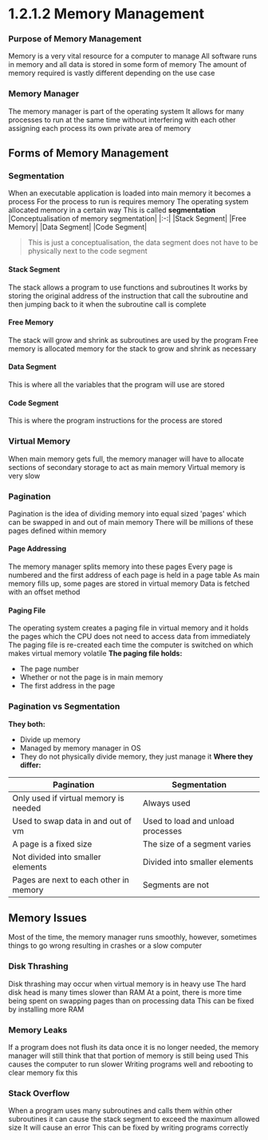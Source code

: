 ﻿# 1.2.1.2 Memory Management
### Purpose of Memory Management
Memory is a very vital resource for a computer to manage
All software runs in memory and all data is stored in some form of memory
The amount of memory required is vastly different depending on the use case
### Memory Manager
The memory manager is part of the operating system
It allows for many processes to run at the same time without interfering with each other assigning each process its own private area of memory
## Forms of Memory Management
### Segmentation
When an executable application is loaded into main memory it becomes a process
For the process to run is requires memory
The operating system allocated memory in a certain way
This is called __segmentation__
|Conceptualisation of memory segmentation|
|:-:|
|Stack Segment|
|Free Memory|
|Data Segment|
|Code Segment|
> This is just a conceptualisation, the data segment does not have to be physically next to the code segment

#### Stack Segment
The stack allows a program to use functions and subroutines
It works by storing the original address of the instruction that call the subroutine and then jumping back to it when the subroutine call is complete
#### Free Memory
The stack will grow and shrink as subroutines are used by the program
Free memory is allocated memory for the stack to grow and shrink as necessary
#### Data Segment
This is where all the variables that the program will use are stored
#### Code Segment
This is where the program instructions for the process are stored
### Virtual Memory
When main memory gets full, the memory manager will have to allocate sections of secondary storage to act as main memory
Virtual memory is very slow
### Pagination
Pagination is the idea of dividing memory into equal sized 'pages' which can be swapped in and out of main memory
There will be millions of these pages defined within memory
#### Page Addressing
The memory manager splits memory into these pages
Every page is numbered and the first address of each page is held in a page table
As main memory fills up, some pages are stored in virtual memory
Data is fetched with an offset method

#### Paging File
The operating system creates a paging file in virtual memory and it holds the pages which the CPU does not need to access data from immediately
The paging file is re-created each time the computer is switched on which makes virtual memory volatile
__The paging file holds:__
- The page number
- Whether or not the page is in main memory
- The first address in the page

###  Pagination vs Segmentation
__They both:__
- Divide up memory
- Managed by memory manager in OS
- They do not physically divide memory, they just manage it
__Where they differ:__

|Pagination|Segmentation|
|-|-|
|Only used if virtual memory is needed|Always used|
|Used to swap data in and out of vm|Used to load and unload processes|
|A page is a fixed size|The size of a segment varies|
|Not divided into smaller elements|Divided into smaller elements|
|Pages are next to each other in memory|Segments are not|

## Memory Issues
Most of the time, the memory manager runs smoothly, however, sometimes things to go wrong resulting in crashes or a slow computer
### Disk Thrashing
Disk thrashing may occur when virtual memory is in heavy use
The hard disk head is many times slower than RAM
At a point, there is more time being spent on swapping pages than on processing data
This can be fixed by installing more RAM
### Memory Leaks
If a program does not flush its data once it is no longer needed, the memory manager will still think that that portion of memory is still being used
This causes the computer to run slower
Writing programs well and rebooting to clear memory fix this
### Stack Overflow
When a program uses many subroutines and calls them within other subroutines it can cause the stack segment to exceed the maximum allowed size
It will cause an error
This can be fixed by writing programs correctly
